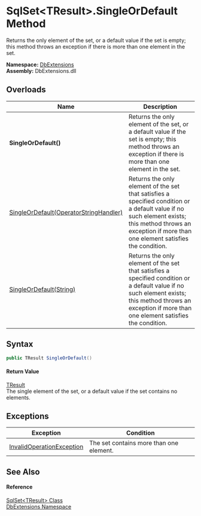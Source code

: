 SqlSet&lt;TResult>.SingleOrDefault Method
=========================================
Returns the only element of the set, or a default value if the set is empty; this method throws an exception if there is more than one element in the set.
  
**Namespace:** [DbExtensions][1]  
**Assembly:** DbExtensions.dll

Overloads
---------

| Name                                        | Description                                                                                                                                                                                              |
| ------------------------------------------- | -------------------------------------------------------------------------------------------------------------------------------------------------------------------------------------------------------- |
| **SingleOrDefault()**                       | Returns the only element of the set, or a default value if the set is empty; this method throws an exception if there is more than one element in the set.                                               |
| [SingleOrDefault(OperatorStringHandler)][2] | Returns the only element of the set that satisfies a specified condition or a default value if no such element exists; this method throws an exception if more than one element satisfies the condition. |
| [SingleOrDefault(String)][3]                | Returns the only element of the set that satisfies a specified condition or a default value if no such element exists; this method throws an exception if more than one element satisfies the condition. |


Syntax
------

```csharp
public TResult SingleOrDefault()
```

#### Return Value
[TResult][4]  
The single element of the set, or a default value if the set contains no elements.

Exceptions
----------

| Exception                      | Condition                               |
| ------------------------------ | --------------------------------------- |
| [InvalidOperationException][5] | The set contains more than one element. |


See Also
--------

#### Reference
[SqlSet&lt;TResult> Class][4]  
[DbExtensions Namespace][1]  

[1]: ../README.md
[2]: SingleOrDefault_1.md
[3]: SingleOrDefault_2.md
[4]: README.md
[5]: https://learn.microsoft.com/dotnet/api/system.invalidoperationexception